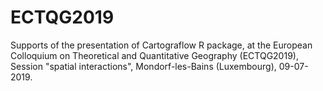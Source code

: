 # ECTQG2019
Supports of the presentation of Cartograflow R package, at the European Colloquium on Theoretical and Quantitative Geography (ECTQG2019), Session "spatial interactions", Mondorf-les-Bains (Luxembourg), 09-07-2019.
